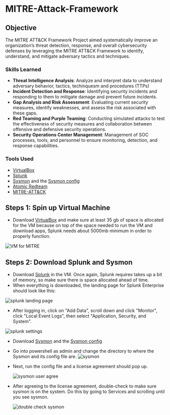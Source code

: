 # MITRE-Attack-Framework

## Objective

The MITRE ATT&CK Framework Project aimed systematically improve an organization’s threat detection, response, and overall cybersecurity defenses by leveraging the MITRE ATT&CK Framework to identify, understand, and mitigate adversary tactics and techniques.

### Skills Learned

- **Threat Intelligence Analysis**: Analyze and interpret data to understand adversary behavior, tactics, techinquesm and procedures (TTPs)
- **Incident Detection and Response**: Identifying security incidents and responding to them to mitigate damage and prevent future incidents.
- **Gap Analysis and Risk Assessment**: Evaluating current security measures, identify weaknesses, and assess the risk associated with these gaps.
- **Red Teaming and Purple Teaming**: Conducting simulated attacks to test the effectiveness of security measures and collaboration between offensive and defensive security operations.
- **Security Operations Center Management**: Management of SOC processes, tools, and personnel to ensure monitoring, detection, and response capabilities.

### Tools Used

- [VirtualBox](https://www.virtualbox.org/)
- [Splunk](https://www.splunk.com/en_us/download/splunk-enterprise/thank-you-enterprise.html)
- [Sysmon](https://learn.microsoft.com/en-us/sysinternals/downloads/sysmon) and the [Sysmon config](https://github.com/olafhartong/sysmon-modular/blob/master/sysmonconfig.xml)
- [Atomic Redteam](https://github.com/redcanaryco/invoke-atomicredteam/wiki/Installing-Invoke-AtomicRedTeam)
- [MITRE-ATT&CK](https://attack.mitre.org/) 


## Steps 1: Spin up Virtual Machine

* Download [VirtualBox](https://www.virtualbox.org/) and make sure at least 35 gb of space is allocated for the VM because on top of the space needed to run the VM and download apps, Splunk needs about 5000mb minimum in order to properly function.

![VM for MITRE](https://github.com/Xmick01/MITRE-ATT-CK-Framework-Implementation-Project/assets/130627895/74509708-bb21-4842-be92-81e1d2baf71b)

## Steps 2: Download Splunk and Sysmon

* Download [Splunk](https://www.splunk.com/en_us/download/splunk-enterprise/thank-you-enterprise.html) in the VM. Once again, Splunk requires takes up a bit of memory, so make sure there is space allocated ahead of time.
* When everything is downloaded, the landing page for Splunk Enterprise should look like this:
  
![splunk landing page](https://github.com/Xmick01/MITRE-ATT-CK-Framework-Implementation-Project/assets/130627895/47f1639c-66b3-44ee-8753-b701aa201381)

* After logging in, click on "Add Data", scroll down and click "Monitor", click "Local Event Logs", then select "Application, Security, and System".

![splunk settings](https://github.com/Xmick01/MITRE-ATT-CK-Framework-Implementation-Project/assets/130627895/c62fc613-06bc-4530-98d8-a3f68c1027ed)

* Download [Sysmon](https://learn.microsoft.com/en-us/sysinternals/downloads/sysmon) and the [Sysmon config](https://github.com/olafhartong/sysmon-modular/blob/master/sysmonconfig.xml)
* Go into powershell as admin and change the directory to where the Sysmon and its config file are.
  ![sysmon](https://github.com/Xmick01/MITRE-ATT-CK-Framework-Implementation-Project/assets/130627895/cb4e39b8-1f80-42b4-9620-ac0c25825bfa)

* Next, run the config file and a license agreement should pop up.

  ![sysmon user agree](https://github.com/Xmick01/MITRE-ATT-CK-Framework-Implementation-Project/assets/130627895/7e226939-01cf-43ba-ab88-3b05f6cbbb4d)

* After agreeing to the license agreement, double-check to make sure sysmon is on the system. Do this by going to Services and scrolling until you see sysmon.
  
  ![double check sysmon ](https://github.com/Xmick01/MITRE-ATT-CK-Framework-Implementation-Project/assets/130627895/0e5b2fd5-1640-4aef-9fef-c4d2c0d61426)
